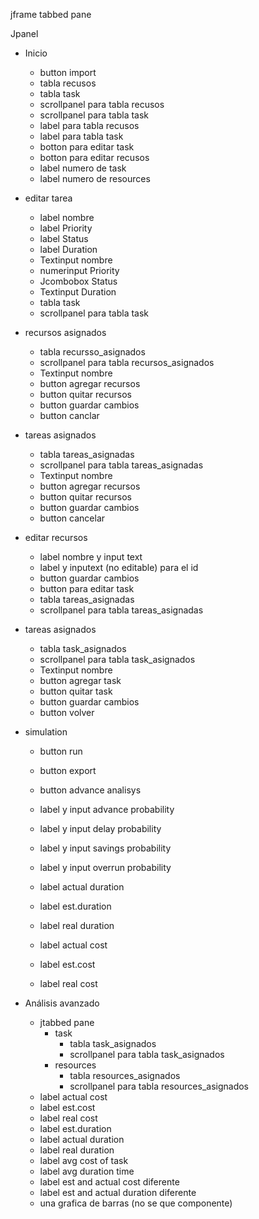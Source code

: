 
jframe
tabbed pane 


Jpanel 
- Inicio
	- button import
	- tabla recusos
	- tabla task
	- scrollpanel para tabla recusos
	- scrollpanel para tabla task
	- label para tabla recusos
	- label para tabla task
	- botton para editar task
	- botton para editar recusos
	- label numero de task
	- label numero de resources

- editar tarea
	- label nombre
	- label Priority
	- label Status
	- label Duration
	- Textinput nombre
	- numerinput Priority
	- Jcombobox Status
	- Textinput Duration
	- tabla task
	- scrollpanel para tabla task

- recursos asignados
	- tabla recursso_asignados
	- scrollpanel para tabla recursos_asignados
	- Textinput nombre
	- button agregar recursos
	- button quitar recursos
	- button guardar cambios
	- button canclar

- tareas asignados
	- tabla tareas_asignadas
	- scrollpanel para tabla tareas_asignadas
	- Textinput nombre
	- button agregar recursos
	- button quitar recursos
	- button guardar cambios
	- button cancelar

- editar recursos
	- label nombre y input text
	- label y inputext (no editable) para el id
	- button guardar cambios
	- button para editar task
	- tabla tareas_asignadas
	- scrollpanel para tabla tareas_asignadas

- tareas asignados
	- tabla task_asignados
	- scrollpanel para tabla task_asignados
	- Textinput nombre
	- button agregar task
	- button quitar task
	- button guardar cambios
	- button volver

- simulation
	- button run
	- button export
	- button advance analisys
	- label y input advance probability
	- label y input delay probability
	- label y input savings probability
	- label y input overrun probability
	
	- label actual duration
	- label est.duration
	- label real duration
	- label actual cost
	- label est.cost
	- label real cost

- Análisis avanzado
	- jtabbed pane 
		- task
			- tabla task_asignados
			- scrollpanel para tabla task_asignados
		- resources 
			- tabla resources_asignados
			- scrollpanel para tabla resources_asignados
	- label actual cost 
	- label est.cost
	- label real cost
	- label est.duration
	- label actual duration
	- label real duration
	- label avg cost of task
	- label avg duration time 
	- label est and actual cost diferente
	- label est and actual duration diferente
	- una grafica de barras (no se que componente)